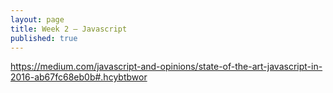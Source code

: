 ```yaml
---
layout: page
title: Week 2 — Javascript
published: true
---
```





https://medium.com/javascript-and-opinions/state-of-the-art-javascript-in-2016-ab67fc68eb0b#.hcybtbwor
